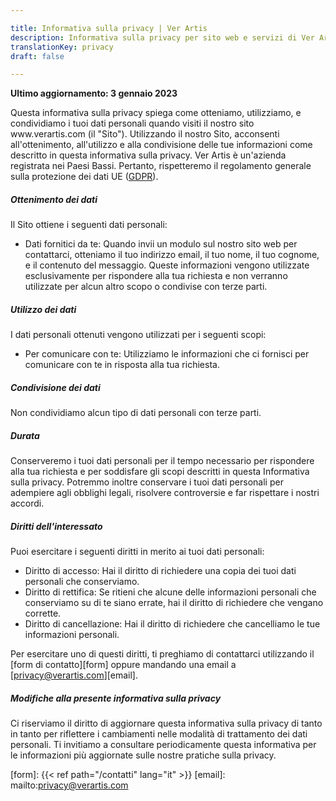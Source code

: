 ```yaml
---

title: Informativa sulla privacy | Ver Artis
description: Informativa sulla privacy per sito web e servizi di Ver Artis
translationKey: privacy
draft: false

---
```


**Ultimo aggiornamento: 3 gennaio 2023**

Questa informativa sulla privacy spiega come otteniamo, utilizziamo, e
condividiamo i tuoi dati personali quando visiti il nostro sito
www.[]()verartis.com (il "Sito"). Utilizzando il nostro Sito, acconsenti
all'ottenimento, all'utilizzo e alla condivisione delle tue informazioni come
descritto in questa informativa sulla privacy. Ver Artis è un'azienda registrata
nei Paesi Bassi. Pertanto, rispetteremo il regolamento generale sulla protezione
dei dati UE ([GDPR][gdpr]).

##### Ottenimento dei dati

Il Sito ottiene i seguenti dati personali:

- Dati fornitici da te: Quando invii un modulo sul nostro sito web per
  contattarci, otteniamo il tuo indirizzo email, il tuo nome, il tuo cognome, e
  il contenuto del messaggio. Queste informazioni vengono utilizzate
  esclusivamente per rispondere alla tua richiesta e non verranno utilizzate per
  alcun altro scopo o condivise con terze parti.

##### Utilizzo dei dati

I dati personali ottenuti vengono utilizzati per i seguenti scopi:

- Per comunicare con te: Utilizziamo le informazioni che ci fornisci per
  comunicare con te in risposta alla tua richiesta.

##### Condivisione dei dati

Non condividiamo alcun tipo di dati personali con terze parti.

##### Durata

Conserveremo i tuoi dati personali per il tempo necessario per rispondere alla
tua richiesta e per soddisfare gli scopi descritti in questa Informativa sulla
privacy. Potremmo inoltre conservare i tuoi dati personali per adempiere agli
obblighi legali, risolvere controversie e far rispettare i nostri accordi.

##### Diritti dell'interessato

Puoi esercitare i seguenti diritti in merito ai tuoi dati personali:

- Diritto di accesso: Hai il diritto di richiedere una copia dei tuoi dati
  personali che conserviamo.
- Diritto di rettifica: Se ritieni che alcune delle informazioni personali che
  conserviamo su di te siano errate, hai il diritto di richiedere che vengano
  corrette.
- Diritto di cancellazione: Hai il diritto di richiedere che cancelliamo le tue
  informazioni personali.

Per esercitare uno di questi diritti, ti preghiamo di contattarci utilizzando il
[form di contatto][form] oppure mandando una email a
[privacy@verartis.com][email].

##### Modifiche alla presente informativa sulla privacy

Ci riserviamo il diritto di aggiornare questa informativa sulla privacy di tanto
in tanto per riflettere i cambiamenti nelle modalità di trattamento dei dati
personali. Ti invitiamo a consultare periodicamente questa informativa per le
informazioni più aggiornate sulle nostre pratiche sulla privacy.

[gdpr]: https://it.wikipedia.org/wiki/Regolamento_generale_sulla_protezione_dei_dati
[form]: {{< ref path="/contatti" lang="it" >}}
[email]: mailto:privacy@verartis.com
